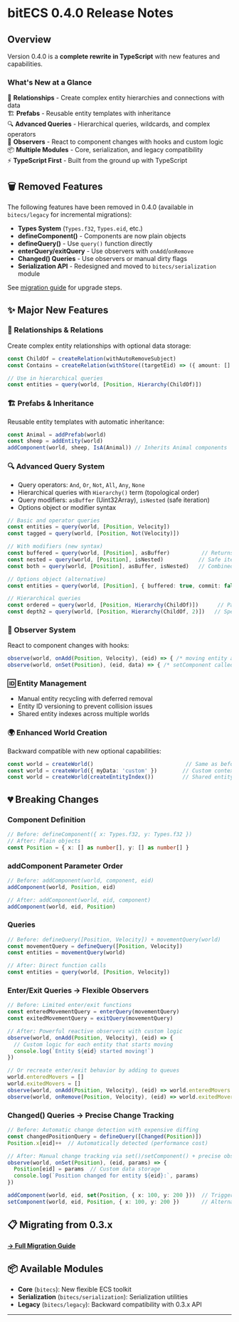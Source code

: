 # bitECS 0.4.0 Release Notes

## Overview

Version 0.4.0 is a **complete rewrite in TypeScript** with new features and capabilities.

### What's New at a Glance

🔗 **Relationships** - Create complex entity hierarchies and connections with data  
🏗️ **Prefabs** - Reusable entity templates with inheritance  
🔍 **Advanced Queries** - Hierarchical queries, wildcards, and complex operators  
👀 **Observers** - React to component changes with hooks and custom logic  
📦 **Multiple Modules** - Core, serialization, and legacy compatibility  
⚡ **TypeScript First** - Built from the ground up with TypeScript

## 🗑️ Removed Features

The following features have been removed in 0.4.0 (available in `bitecs/legacy` for incremental migrations):

- **Types System** (`Types.f32`, `Types.eid`, etc.)
- **defineComponent()** - Components are now plain objects
- **defineQuery()** - Use `query()` function directly
- **enterQuery/exitQuery** - Use observers with `onAdd`/`onRemove`
- **Changed() Queries** - Use observers or manual dirty flags
- **Serialization API** - Redesigned and moved to `bitecs/serialization` module

See [migration guide](docs/MIGRATION_GUIDE_0.4.0.md) for upgrade steps.

## ✨ Major New Features

### 🔗 Relationships & Relations
Create complex entity relationships with optional data storage:
```ts
const ChildOf = createRelation(withAutoRemoveSubject)
const Contains = createRelation(withStore((targetEid) => ({ amount: [] })))

// Use in hierarchical queries
const entities = query(world, [Position, Hierarchy(ChildOf)])
```

### 🏗️ Prefabs & Inheritance
Reusable entity templates with automatic inheritance:
```ts
const Animal = addPrefab(world)
const sheep = addEntity(world)
addComponent(world, sheep, IsA(Animal)) // Inherits Animal components
```

### 🔍 Advanced Query System
- Query operators: `And`, `Or`, `Not`, `All`, `Any`, `None`
- Hierarchical queries with `Hierarchy()` term (topological order)
- Query modifiers: `asBuffer` (Uint32Array), `isNested` (safe iteration)
- Options object or modifier syntax

```ts
// Basic and operator queries
const entities = query(world, [Position, Velocity])
const tagged = query(world, [Position, Not(Velocity)])

// With modifiers (new syntax)
const buffered = query(world, [Position], asBuffer)          // Returns Uint32Array
const nested = query(world, [Position], isNested)           // Safe iteration
const both = query(world, [Position], asBuffer, isNested)   // Combined

// Options object (alternative)
const entities = query(world, [Position], { buffered: true, commit: false })

// Hierarchical queries
const ordered = query(world, [Position, Hierarchy(ChildOf)])      // Parents before children
const depth2 = query(world, [Position, Hierarchy(ChildOf, 2)])   // Specific depth

```

### 👀 Observer System
React to component changes with hooks:
```ts
observe(world, onAdd(Position, Velocity), (eid) => { /* moving entity added */ })
observe(world, onSet(Position), (eid, data) => { /* setComponent called */ })
```

### 🆔 Entity Management
- Manual entity recycling with deferred removal
- Entity ID versioning to prevent collision issues  
- Shared entity indexes across multiple worlds

### 🌍 Enhanced World Creation
Backward compatible with new optional capabilities:
```ts
const world = createWorld()                             // Same as before
const world = createWorld({ myData: 'custom' })        // Custom contexts
const world = createWorld(createEntityIndex())         // Shared entity indexes
```

## 💔 Breaking Changes

### Component Definition
```ts
// Before: defineComponent({ x: Types.f32, y: Types.f32 })
// After: Plain objects
const Position = { x: [] as number[], y: [] as number[] }
```

### addComponent Parameter Order
```ts
// Before: addComponent(world, component, eid)
addComponent(world, Position, eid)

// After: addComponent(world, eid, component)
addComponent(world, eid, Position)
```

### Queries
```ts
// Before: defineQuery([Position, Velocity]) + movementQuery(world)
const movementQuery = defineQuery([Position, Velocity])
const entities = movementQuery(world)

// After: Direct function calls
const entities = query(world, [Position, Velocity])
```

### Enter/Exit Queries → Flexible Observers
```ts
// Before: Limited enter/exit functions
const enteredMovementQuery = enterQuery(movementQuery)
const exitedMovementQuery = exitQuery(movementQuery)

// After: Powerful reactive observers with custom logic
observe(world, onAdd(Position, Velocity), (eid) => { 
  // Custom logic for each entity that starts moving
  console.log(`Entity ${eid} started moving!`)
})

// Or recreate enter/exit behavior by adding to queues
world.enteredMovers = []
world.exitedMovers = []
observe(world, onAdd(Position, Velocity), (eid) => world.enteredMovers.push(eid))
observe(world, onRemove(Position, Velocity), (eid) => world.exitedMovers.push(eid))
```

### Changed() Queries → Precise Change Tracking
```ts
// Before: Automatic change detection with expensive diffing
const changedPositionQuery = defineQuery([Changed(Position)])
Position.x[eid]++  // Automatically detected (performance cost)

// After: Manual change tracking via set()/setComponent() + precise observers
observe(world, onSet(Position), (eid, params) => { 
  Position[eid] = params  // Custom data storage
  console.log(`Position changed for entity ${eid}:`, params)
})

addComponent(world, eid, set(Position, { x: 100, y: 200 }))  // Triggers onSet
setComponent(world, eid, Position, { x: 100, y: 200 })       // Alternative trigger
```

## 📋 Migrating from 0.3.x

**[→ Full Migration Guide](https://github.com/NateTheGreatt/bitECS/blob/main/docs/MIGRATION_GUIDE_0.4.0.md)**

## 📦 Available Modules

- **Core** (`bitecs`): New flexible ECS toolkit  
- **Serialization** (`bitecs/serialization`): Serialization utilities
- **Legacy** (`bitecs/legacy`): Backward compatibility with 0.3.x API

---
